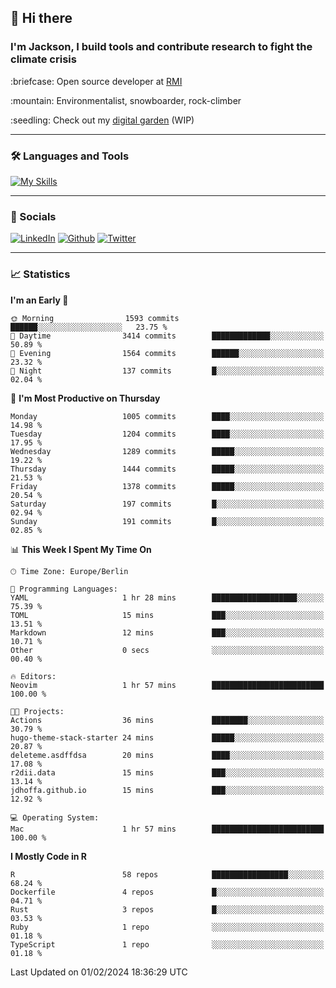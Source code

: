 ## :wave: Hi there
### I'm Jackson, I build tools and contribute research to fight the climate crisis
<p> :briefcase: Open source developer at <a href="https://rmi.org/" alt="RMI">RMI</a></p>
<p> :mountain: Environmentalist, snowboarder, rock-climber</p>
<p> :seedling: Check out my <a href="https://jdhoffa.github.io/" alt="digital garden">digital garden</a> (WIP) </p>

---

### :hammer_and_wrench: Languages and Tools

[![My Skills](https://skillicons.dev/icons?i=r,python,rust,js,html,css,postgresql,neovim,azure,docker,git&perline=6&theme=dark)](https://skillicons.dev)

---

### :iphone: Socials

[![LinkedIn](https://skillicons.dev/icons?i=linkedin&theme=dark)](https://www.linkedin.com/in/jackson-hoffart/) 
[![Github](https://skillicons.dev/icons?i=github&theme=dark)](https://github.com/jdhoffa) 
[![Twitter](https://skillicons.dev/icons?i=twitter&theme=dark)](https://twitter.com/jdhoffart) 

---

### :chart_with_upwards_trend: Statistics

 
<!--START_SECTION:waka-->
**I'm an Early 🐤** 

```text
🌞 Morning                1593 commits        ██████░░░░░░░░░░░░░░░░░░░   23.75 % 
🌆 Daytime                3414 commits        █████████████░░░░░░░░░░░░   50.89 % 
🌃 Evening                1564 commits        ██████░░░░░░░░░░░░░░░░░░░   23.32 % 
🌙 Night                  137 commits         █░░░░░░░░░░░░░░░░░░░░░░░░   02.04 % 
```
📅 **I'm Most Productive on Thursday** 

```text
Monday                   1005 commits        ████░░░░░░░░░░░░░░░░░░░░░   14.98 % 
Tuesday                  1204 commits        ████░░░░░░░░░░░░░░░░░░░░░   17.95 % 
Wednesday                1289 commits        █████░░░░░░░░░░░░░░░░░░░░   19.22 % 
Thursday                 1444 commits        █████░░░░░░░░░░░░░░░░░░░░   21.53 % 
Friday                   1378 commits        █████░░░░░░░░░░░░░░░░░░░░   20.54 % 
Saturday                 197 commits         █░░░░░░░░░░░░░░░░░░░░░░░░   02.94 % 
Sunday                   191 commits         █░░░░░░░░░░░░░░░░░░░░░░░░   02.85 % 
```


📊 **This Week I Spent My Time On** 

```text
🕑︎ Time Zone: Europe/Berlin

💬 Programming Languages: 
YAML                     1 hr 28 mins        ███████████████████░░░░░░   75.39 % 
TOML                     15 mins             ███░░░░░░░░░░░░░░░░░░░░░░   13.51 % 
Markdown                 12 mins             ███░░░░░░░░░░░░░░░░░░░░░░   10.71 % 
Other                    0 secs              ░░░░░░░░░░░░░░░░░░░░░░░░░   00.40 % 

🔥 Editors: 
Neovim                   1 hr 57 mins        █████████████████████████   100.00 % 

🐱‍💻 Projects: 
Actions                  36 mins             ████████░░░░░░░░░░░░░░░░░   30.79 % 
hugo-theme-stack-starter 24 mins             █████░░░░░░░░░░░░░░░░░░░░   20.87 % 
deleteme.asdffdsa        20 mins             ████░░░░░░░░░░░░░░░░░░░░░   17.08 % 
r2dii.data               15 mins             ███░░░░░░░░░░░░░░░░░░░░░░   13.14 % 
jdhoffa.github.io        15 mins             ███░░░░░░░░░░░░░░░░░░░░░░   12.92 % 

💻 Operating System: 
Mac                      1 hr 57 mins        █████████████████████████   100.00 % 
```

**I Mostly Code in R** 

```text
R                        58 repos            █████████████████░░░░░░░░   68.24 % 
Dockerfile               4 repos             █░░░░░░░░░░░░░░░░░░░░░░░░   04.71 % 
Rust                     3 repos             █░░░░░░░░░░░░░░░░░░░░░░░░   03.53 % 
Ruby                     1 repo              ░░░░░░░░░░░░░░░░░░░░░░░░░   01.18 % 
TypeScript               1 repo              ░░░░░░░░░░░░░░░░░░░░░░░░░   01.18 % 
```




 Last Updated on 01/02/2024 18:36:29 UTC
<!--END_SECTION:waka-->
